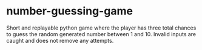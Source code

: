 # number-guessing-game
Short and replayable python game where the player has three total chances to guess the random generated number between 1 and 10. Invalid inputs are caught and does not remove any attempts.

